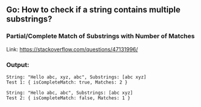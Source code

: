 ## Go: How to check if a string contains multiple substrings?

### Partial/Complete Match of Substrings with Number of Matches

Link: https://stackoverflow.com/questions/47131996/

### Output:
```
String: "Hello abc, xyz, abc", Substrings: [abc xyz]
Test 1: { isCompleteMatch: true, Matches: 2 }

String: "Hello abc, abc", Substrings: [abc xyz]
Test 2: { isCompleteMatch: false, Matches: 1 }
```

